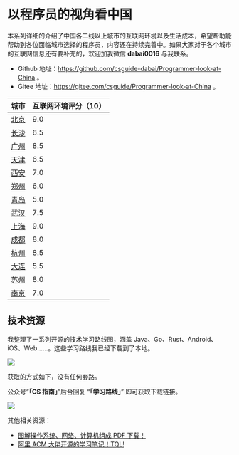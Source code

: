 # 以程序员的视角看中国

本系列详细的介绍了中国各二线以上城市的互联网环境以及生活成本，希望帮助能帮助到各位面临城市选择的程序员，内容还在持续完善中。如果大家对于各个城市的互联网信息还有要补充的，欢迎加我微信 **dabai0016** 与我联系。

- Github 地址：https://github.com/csguide-dabai/Programmer-look-at-China 。
- Gitee 地址：https://gitee.com/csguide/Programmer-look-at-China 。

| 城市                        | 互联网环境评分（10） |
| --------------------------- | -------------------- |
| [北京](./docs/beijing.md)   | 9.0                  |
| [长沙](./docs/changsha.md)  | 6.5                  |
| [广州](./docs/guangzhou.md) | 8.5                  |
| [天津](./docs/tianjing.md)  | 6.5                  |
| [西安](./docs/xian.md)      | 7.0                  |
| [郑州](./docs/zhengzhou.md) | 6.0                  |
| [青岛](./docs/qingdao.md)   | 5.0                  |
| [武汉](./docs/wuhan.md)     | 7.5                  |
| [上海](./docs/shanghai.md)  | 9.0                  |
| [成都](./docs/chengdu.md)   | 8.0                  |
| [杭州](./docs/hangzhou.md)  | 8.5                  |
| [大连](./docs/dalian.md)    | 5.5                  |
| [苏州](./docs/suzhou.md)    | 8.0                  |
| [南京](./docs/nanjing.md)   | 7.0                  |

## 技术资源

我整理了一系列开源的技术学习路线图，涵盖 Java、Go、Rust、Android、iOS、Web......。这些学习路线我已经下载到了本地。

![](https://p1-juejin.byteimg.com/tos-cn-i-k3u1fbpfcp/149de14bf0a048feabffb211dc50125a~tplv-k3u1fbpfcp-watermark.image)

获取的方式如下，没有任何套路。

公众号“**「CS 指南」**”后台回复 “**「学习路线」**” 即可获取下载链接。

![](https://img-blog.csdnimg.cn/2021060517454068.png)

其他相关资源：

- [图解操作系统、网络、计算机组成 PDF 下载！](https://mp.weixin.qq.com/s/37o_FateHbhv8Dw5qQmIFg)
- [阿里 ACM 大佬开源的学习笔记！TQL!](https://mp.weixin.qq.com/s/7b4JDVA_s27wCLQD7SACXg)
